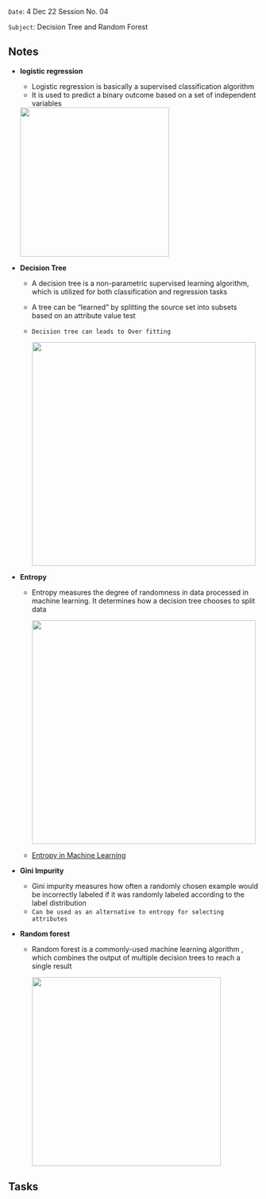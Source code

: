 `Date`: 4 Dec 22 Session No. 04

`Subject`: Decision Tree and Random Forest

## Notes
- **logistic regression**
  - Logistic regression is basically a supervised classification algorithm
  - It is used to predict a binary outcome based on a set of independent variables
  
   <img src="https://miro.medium.com/max/2312/1*iKo3KI4kqkZ47W7pmmH4cw.png" width="300">
   
- **Decision Tree**
  - A decision tree is a non-parametric supervised learning algorithm, which is utilized for both classification and regression tasks
  - A tree can be “learned” by splitting the source set into subsets based on an attribute value test
  - `Decision tree can leads to Over fitting`
  
     <img src="https://www.ibm.com/content/dam/connectedassets-adobe-cms/worldwide-content/cdp/cf/ul/g/df/de/Decision-Tree.component.xl.ts=1640802170790.png/content/adobe-cms/us/en/topics/decision-trees/jcr:content/root/table_of_contents/intro/complex_narrative/items/content_group_1423241468/image" width="450">
     
- **Entropy**
  - Entropy measures the degree of randomness in data processed in machine learning. It determines how a decision tree chooses to split data
  
      <img src="https://static.javatpoint.com/tutorial/machine-learning/images/entropy-in-machine-learning3.png" width="450">

  - [Entropy in Machine Learning](https://www.javatpoint.com/entropy-in-machine-learning#:~:text=Entropy%20is%20defined%20as%20the%20randomness%20or%20measuring,measures%20the%20unpredictability%20or%20impurity%20in%20the%20system.)    
  
- **Gini Impurity**
  - Gini impurity measures how often a randomly chosen example would be incorrectly labeled if it was randomly labeled according to the label distribution
  - `Can be used as an alternative to entropy for selecting attributes`
  
- **Random forest**
  - Random forest is a commonly-used machine learning algorithm , which combines the output of multiple decision trees to reach a single result 
  
     <img src="https://res.cloudinary.com/springboard-images/image/upload/q_auto,f_auto,fl_lossy/wordpress-india/2020/07/Screenshot-2020-07-03-at-5.14.59-PM.png" width="380">
     
## Tasks


  
      


  
  
  
  
